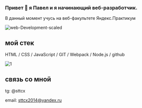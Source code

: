 ### Привет 👋 я Павел и я начинающий веб-разработчик.
В данный момент учусь на веб-факультете Яндекс.Практикум

![web-Development-scaled](https://user-images.githubusercontent.com/73703906/120066384-83dbab80-c08f-11eb-9785-e17aa6885fdb.jpg)

## мой стек

HTML / CSS / JavaScript / GIT / Webpack / Node.js / github

![1](https://user-images.githubusercontent.com/73703906/120066239-25163200-c08f-11eb-8733-caa04b5791c6.png)

## связь со мной
tg: @sttcx

email: sttcx2014@yandex.ru
